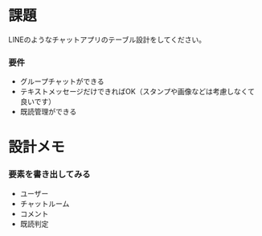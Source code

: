 # 課題
LINEのようなチャットアプリのテーブル設計をしてください。

### 要件
- グループチャットができる
- テキストメッセージだけできればOK（スタンプや画像などは考慮しなくて良いです）
- 既読管理ができる

# 設計メモ
### 要素を書き出してみる
- ユーザー
- チャットルーム
- コメント
- 既読判定




